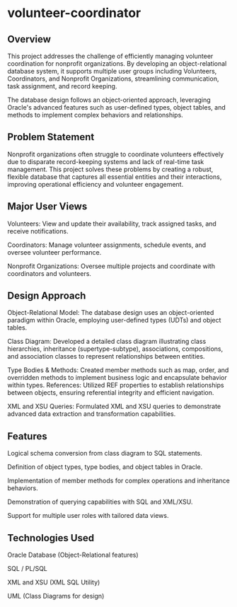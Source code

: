 # volunteer-coordinator

## Overview

This project addresses the challenge of efficiently managing volunteer coordination for nonprofit organizations. 
By developing an object-relational database system, it supports multiple user groups including Volunteers, Coordinators, and Nonprofit Organizations, streamlining communication, task assignment, and record keeping.

The database design follows an object-oriented approach, leveraging Oracle's advanced features such as user-defined types, object tables, and methods to implement complex behaviors and relationships.

## Problem Statement

Nonprofit organizations often struggle to coordinate volunteers effectively due to disparate record-keeping systems and lack of real-time task management. 
This project solves these problems by creating a robust, flexible database that captures all essential entities and their interactions, improving operational efficiency and volunteer engagement.

## Major User Views

Volunteers: View and update their availability, track assigned tasks, and receive notifications.


Coordinators: Manage volunteer assignments, schedule events, and oversee volunteer performance.

Nonprofit Organizations: Oversee multiple projects and coordinate with coordinators and volunteers.

## Design Approach

Object-Relational Model: The database design uses an object-oriented paradigm within Oracle, employing user-defined types (UDTs) and object tables.

Class Diagram: Developed a detailed class diagram illustrating class hierarchies, inheritance (supertype-subtype), associations, compositions, and association classes to represent relationships between entities.

Type Bodies & Methods: Created member methods such as map, order, and overridden methods to implement business logic and encapsulate behavior within types.
References: Utilized REF properties to establish relationships between objects, ensuring referential integrity and efficient navigation.

XML and XSU Queries: Formulated XML and XSU queries to demonstrate advanced data extraction and transformation capabilities.

## Features

Logical schema conversion from class diagram to SQL statements.

Definition of object types, type bodies, and object tables in Oracle.

Implementation of member methods for complex operations and inheritance behaviors.

Demonstration of querying capabilities with SQL and XML/XSU.

Support for multiple user roles with tailored data views.

## Technologies Used

Oracle Database (Object-Relational features)

SQL / PL/SQL

XML and XSU (XML SQL Utility)

UML (Class Diagrams for design)
